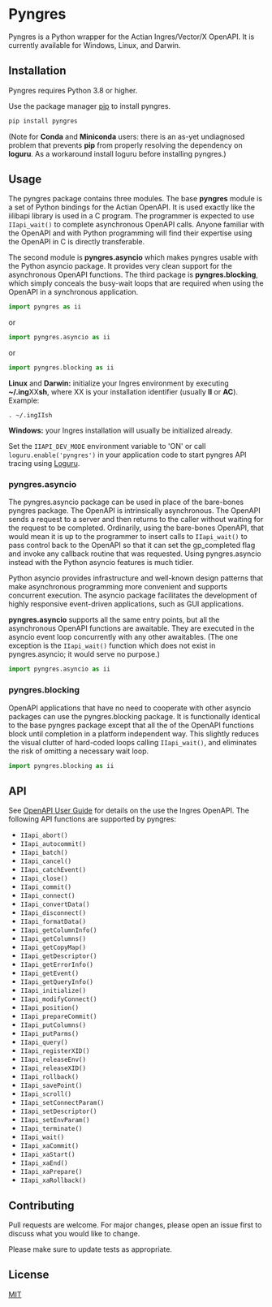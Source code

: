 # Pyngres

Pyngres is a Python wrapper for the Actian Ingres/Vector/X OpenAPI. It is
currently available for Windows, Linux, and Darwin.

## Installation

Pyngres requires Python 3.8 or higher. 

Use the package manager [pip](https://pip.pypa.io/en/stable/) to install pyngres.

```bash
pip install pyngres
```

(Note for **Conda** and **Miniconda** users: there is an as-yet undiagnosed problem that prevents **pip** from properly resolving the dependency on **loguru**. As a workaround install loguru before installing pyngres.)

## Usage

The pyngres package contains three modules. The base **pyngres** module is a set of
Python bindings for the Actian OpenAPI. It is used exactly like the iilibapi 
library is used in a C program. The programmer is expected to use `IIapi_wait()` to 
complete asynchronous OpenAPI calls. Anyone familiar with the OpenAPI and
with Python programming will find their expertise using the OpenAPI in C is 
directly transferable. 

The second module is **pyngres.asyncio** which makes pyngres
usable with the Python asyncio package. It provides very clean support for
the asynchronous OpenAPI functions. The third package is **pyngres.blocking**, which
simply conceals the busy-wait loops that are required when using the OpenAPI 
in a synchronous application.

```python
import pyngres as ii
```
or
```python
import pyngres.asyncio as ii
```
or
```python
import pyngres.blocking as ii
```

**Linux** and **Darwin:** initialize your Ingres environment by executing **~/.ing**XX**sh**, where XX
is your installation identifier (usually **II** or **AC**). Example:

```
. ~/.ingIIsh
```

**Windows:** your Ingres installation will usually be initialized already.

Set the `IIAPI_DEV_MODE` environment variable to 'ON' or call `loguru.enable('pyngres')`
in your application code to start pyngres API tracing using 
[Loguru](https://loguru.readthedocs.io/en/stable/).


### pyngres.asyncio

The pyngres.asyncio package can be used in place of the bare-bones pyngres
package. The OpenAPI is intrinsically asynchronous. The OpenAPI sends a request to a 
server and then returns to the caller without waiting for the request to 
be completed. Ordinarily, using the bare-bones OpenAPI, that would mean
it is up to the programmer to insert calls to `IIapi_wait()` 
to pass control back to the OpenAPI so that it can set the gp_completed flag 
and invoke any callback routine that was requested. Using pyngres.asyncio 
instead with the Python asyncio features is much tidier.

Python asyncio provides infrastructure and well-known design patterns that
make asynchronous programming more convenient and supports
concurrent execution. The asyncio package facilitates the development of 
highly responsive event-driven applications, such as GUI applications.

**pyngres.asyncio** supports all the same entry points, but all the asynchronous 
OpenAPI functions are awaitable. They are executed in the asyncio event loop
concurrently with any other awaitables. (The one exception is the `IIapi_wait()`
function which does not exist in pyngres.asyncio; it would serve no purpose.)

```python
import pyngres.asyncio as ii
```

### pyngres.blocking

OpenAPI applications that have no need to cooperate with other asyncio 
packages can use the pyngres.blocking package. It is functionally identical
to the base pyngres package except that all the of the OpenAPI functions 
block until completion in a platform independent way. This slightly reduces
the visual clutter of hard-coded loops calling `IIapi_wait()`, and eliminates
the risk of omitting a necessary wait loop. 

```python
import pyngres.blocking as ii
```

## API

See [OpenAPI User Guide](https://docs.actian.com/ingres/11.2/#page/OpenAPIUser/OpenAPIUser_Title.htm) for details on the use the Ingres OpenAPI. The following API functions are supported by pyngres:

- `IIapi_abort()`
- `IIapi_autocommit()`
- `IIapi_batch()`
- `IIapi_cancel()`
- `IIapi_catchEvent()`
- `IIapi_close()`
- `IIapi_commit()`
- `IIapi_connect()`
- `IIapi_convertData()`
- `IIapi_disconnect()`
- `IIapi_formatData()`
- `IIapi_getColumnInfo()`
- `IIapi_getColumns()`
- `IIapi_getCopyMap()`
- `IIapi_getDescriptor()`
- `IIapi_getErrorInfo()`
- `IIapi_getEvent()`
- `IIapi_getQueryInfo()`
- `IIapi_initialize()`
- `IIapi_modifyConnect()`
- `IIapi_position()`
- `IIapi_prepareCommit()`
- `IIapi_putColumns()`
- `IIapi_putParms()`
- `IIapi_query()`
- `IIapi_registerXID()`
- `IIapi_releaseEnv()`
- `IIapi_releaseXID()`
- `IIapi_rollback()`
- `IIapi_savePoint()`
- `IIapi_scroll()`
- `IIapi_setConnectParam()`
- `IIapi_setDescriptor()`
- `IIapi_setEnvParam()`
- `IIapi_terminate()`
- `IIapi_wait()`
- `IIapi_xaCommit()`
- `IIapi_xaStart()`
- `IIapi_xaEnd()`
- `IIapi_xaPrepare()`
- `IIapi_xaRollback()`

## Contributing

Pull requests are welcome. For major changes, please open an issue first
to discuss what you would like to change.

Please make sure to update tests as appropriate.

## License

[MIT](https://choosealicense.com/licenses/mit/)


